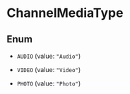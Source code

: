 

# ChannelMediaType

## Enum


* `AUDIO` (value: `"Audio"`)

* `VIDEO` (value: `"Video"`)

* `PHOTO` (value: `"Photo"`)



